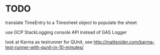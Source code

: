 # TODO

translate TimeEntry to a Timesheet object to populate the sheet

use GCP StackLogging console API instead of GAS Logger

look at Karma as testrunner for QUnit, see http://mattsnider.com/karma-test-runner-with-qunit-in-10-minutes/
